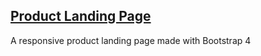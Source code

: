 ## [Product Landing Page](http://htmlpreview.github.io/?https://github.com/JackNel/bootstrap-product-landing-page/blob/master/index.html)

A responsive product landing page made with Bootstrap 4
